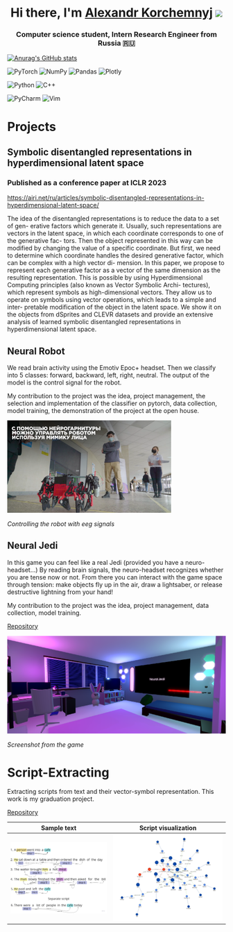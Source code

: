 <h1 align="center">Hi there, I'm <a href="https://vk.com/yesssense" target="_blank">Alexandr Korchemnyj</a> 
<img src="https://github.com/blackcater/blackcater/raw/main/images/Hi.gif" height="32"/></h1>
<h3 align="center">Computer science student, Intern Research Engineer from Russia 🇷🇺</h3>

[![Anurag's GitHub stats](https://github-readme-stats.vercel.app/api?username=Yessense&include_all_commits=true)](https://github.com/anuraghazra/github-readme-stats)

![PyTorch](https://img.shields.io/badge/PyTorch-%23EE4C2C.svg?style=plastic&logo=PyTorch&logoColor=white)
![NumPy](https://img.shields.io/badge/numpy-%23013243.svg?style=plastic&logo=numpy&logoColor=white)
![Pandas](https://img.shields.io/badge/pandas-%23150458.svg?style=plastic&logo=pandas&logoColor=white)
![Plotly](https://img.shields.io/badge/Plotly-%233F4F75.svg?style=plastic&logo=plotly&logoColor=white)

![Python](https://img.shields.io/badge/python-3670A0?style=plastic&logo=python&logoColor=ffdd54)
![C++](https://img.shields.io/badge/c++-%2300599C.svg?style=plastic&logo=c%2B%2B&logoColor=white)

![PyCharm](https://img.shields.io/badge/pycharm-143?style=plastic&logo=pycharm&logoColor=black&color=black&labelColor=green)
![Vim](https://img.shields.io/badge/VIM-%2311AB00.svg?style=plastic&logo=vim&logoColor=white)

# Projects

## Symbolic disentangled representations in hyperdimensional latent space
### Published as a conference paper at ICLR 2023

https://airi.net/ru/articles/symbolic-disentangled-representations-in-hyperdimensional-latent-space/

The idea of the disentangled representations is to reduce the data to a set of gen-
erative factors which generate it. Usually, such representations are vectors in the
latent space, in which each coordinate corresponds to one of the generative fac-
tors. Then the object represented in this way can be modified by changing the
value of a specific coordinate. But first, we need to determine which coordinate
handles the desired generative factor, which can be complex with a high vector di-
mension. In this paper, we propose to represent each generative factor as a vector
of the same dimension as the resulting representation. This is possible by using
Hyperdimensional Computing principles (also known as Vector Symbolic Archi-
tectures), which represent symbols as high-dimensional vectors. They allow us
to operate on symbols using vector operations, which leads to a simple and inter-
pretable modification of the object in the latent space. We show it on the objects
from dSprites and CLEVR datasets and provide an extensive analysis of learned
symbolic disentangled representations in hyperdimensional latent space.

## Neural Robot

We read brain activity using the Emotiv Epoc+ headset. Then we classify into 5 classes: forward, backward, left, right,
neutral. The output of the model is the control signal for the robot.

My contribution to the project was the idea, project management, the selection and implementation of the classifier on
pytorch, data collection, model training, the demonstration of the project at the open house.

<img src="projects/neural_robot/neural_robot.png" alt="Controlling the robot with eeg signals"
width=75% >

*Controlling the robot with eeg signals*

## Neural Jedi

In this game you can feel like a real Jedi (provided you have a neuro-headset...) By reading brain signals, the
neuro-headset recognizes whether you are tense now or not. From there you can interact with the game space through
tension: make objects fly up in the air, draw a lightsaber, or release destructive lightning from your hand!

My contribution to the project was the idea, project management, data collection, model training.

[Repository](https://github.com/RTUITLab/NeuralJedi)

<img src="projects/neural_jedi/neural_jedi.png" alt="Controlling the robot with eeg signals"
width=100% >

*Screenshot from the game*

# Script-Extracting

Extracting scripts from text and their vector-symbol representation. This work is my graduation project.

[Repository](https://github.com/Yessense/map-script)

Sample text|  Script visualization
:-------------------------:|:-------------------------:
![](projects/script_extraction/separate_scripts_example.jpg)  |  ![](projects/script_extraction/text_6.png)
